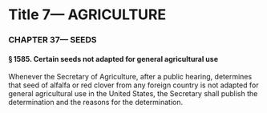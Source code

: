 
# Title 7— AGRICULTURE
### CHAPTER 37— SEEDS
#### § 1585. Certain seeds not adapted for general agricultural use

Whenever the Secretary of Agriculture, after a public hearing, determines that seed of alfalfa or red clover from any foreign country is not adapted for general agricultural use in the United States, the Secretary shall publish the determination and the reasons for the determination.
